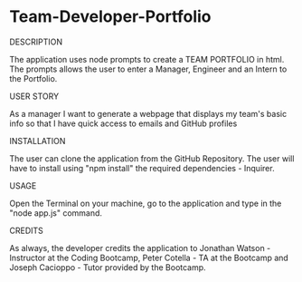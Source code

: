 # Team-Developer-Portfolio

DESCRIPTION

The application uses node prompts to create a TEAM PORTFOLIO in html. The prompts allows the user to enter a Manager, Engineer and an Intern to the Portfolio.

USER STORY

As a manager
I want to generate a webpage that displays my team's basic info
so that I have quick access to emails and GitHub profiles

INSTALLATION

The user can clone the application from the GitHub Repository.
The user will have to install using "npm install" the required dependencies - Inquirer.

USAGE

Open the Terminal on your machine, go to the application and type in the "node app.js" command.

CREDITS

As always, the developer credits the application to Jonathan Watson - Instructor at the Coding Bootcamp, Peter Cotella - TA at the Bootcamp and Joseph Cacioppo - Tutor provided by the Bootcamp.